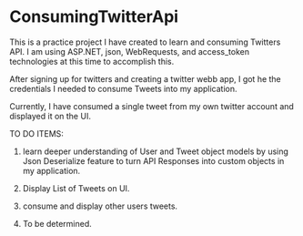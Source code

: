 # ConsumingTwitterApi

This is a practice project I have created to learn and consuming Twitters API.
I am using ASP.NET, json, WebRequests, and access_token technologies at this time 
to accomplish this.

After signing up for twitters and creating a twitter webb app, I got he the credentials I
needed to consume Tweets into my application.

Currently, I have consumed a single tweet from my own twitter account and displayed it on
the UI.

TO DO ITEMS:

1) learn deeper understanding of User and Tweet object models by
   using Json Deserialize feature to turn API Responses into custom 
   objects in my application.
   
2) Display List of Tweets on UI.

3) consume and display other users tweets.

4) To be determined.
